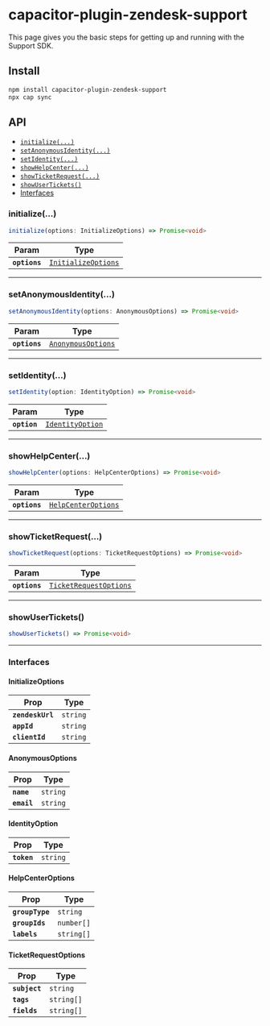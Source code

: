 # capacitor-plugin-zendesk-support

This page gives you the basic steps for getting up and running with the Support SDK.

## Install

```bash
npm install capacitor-plugin-zendesk-support
npx cap sync
```

## API

<docgen-index>

* [`initialize(...)`](#initialize)
* [`setAnonymousIdentity(...)`](#setanonymousidentity)
* [`setIdentity(...)`](#setidentity)
* [`showHelpCenter(...)`](#showhelpcenter)
* [`showTicketRequest(...)`](#showticketrequest)
* [`showUserTickets()`](#showusertickets)
* [Interfaces](#interfaces)

</docgen-index>

<docgen-api>
<!--Update the source file JSDoc comments and rerun docgen to update the docs below-->

### initialize(...)

```typescript
initialize(options: InitializeOptions) => Promise<void>
```

| Param         | Type                                                            |
| ------------- | --------------------------------------------------------------- |
| **`options`** | <code><a href="#initializeoptions">InitializeOptions</a></code> |

--------------------


### setAnonymousIdentity(...)

```typescript
setAnonymousIdentity(options: AnonymousOptions) => Promise<void>
```

| Param         | Type                                                          |
| ------------- | ------------------------------------------------------------- |
| **`options`** | <code><a href="#anonymousoptions">AnonymousOptions</a></code> |

--------------------


### setIdentity(...)

```typescript
setIdentity(option: IdentityOption) => Promise<void>
```

| Param        | Type                                                      |
| ------------ | --------------------------------------------------------- |
| **`option`** | <code><a href="#identityoption">IdentityOption</a></code> |

--------------------


### showHelpCenter(...)

```typescript
showHelpCenter(options: HelpCenterOptions) => Promise<void>
```

| Param         | Type                                                            |
| ------------- | --------------------------------------------------------------- |
| **`options`** | <code><a href="#helpcenteroptions">HelpCenterOptions</a></code> |

--------------------


### showTicketRequest(...)

```typescript
showTicketRequest(options: TicketRequestOptions) => Promise<void>
```

| Param         | Type                                                                  |
| ------------- | --------------------------------------------------------------------- |
| **`options`** | <code><a href="#ticketrequestoptions">TicketRequestOptions</a></code> |

--------------------


### showUserTickets()

```typescript
showUserTickets() => Promise<void>
```

--------------------


### Interfaces


#### InitializeOptions

| Prop             | Type                |
| ---------------- | ------------------- |
| **`zendeskUrl`** | <code>string</code> |
| **`appId`**      | <code>string</code> |
| **`clientId`**   | <code>string</code> |


#### AnonymousOptions

| Prop        | Type                |
| ----------- | ------------------- |
| **`name`**  | <code>string</code> |
| **`email`** | <code>string</code> |


#### IdentityOption

| Prop        | Type                |
| ----------- | ------------------- |
| **`token`** | <code>string</code> |


#### HelpCenterOptions

| Prop            | Type                  |
| --------------- | --------------------- |
| **`groupType`** | <code>string</code>   |
| **`groupIds`**  | <code>number[]</code> |
| **`labels`**    | <code>string[]</code> |


#### TicketRequestOptions

| Prop          | Type                  |
| ------------- | --------------------- |
| **`subject`** | <code>string</code>   |
| **`tags`**    | <code>string[]</code> |
| **`fields`**  | <code>string[]</code> |

</docgen-api>
